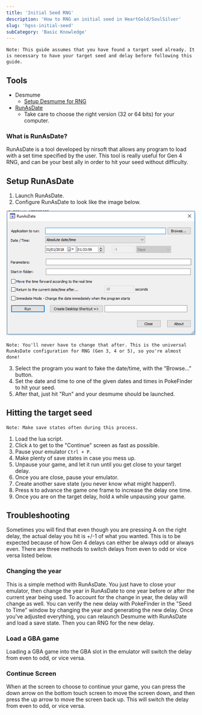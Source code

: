 ```yaml
---
title: 'Initial Seed RNG'
description: 'How to RNG an initial seed in HeartGold/SoulSilver'
slug: 'hgss-initial-seed'
subCategory: 'Basic Knowledge'
---
```


```
Note: This guide assumes that you have found a target seed already. It is necessary to have your target seed and delay before following this guide.
```

## Tools

- Desmume
  - [Setup Desmume for RNG](https://www.pokemonrng.com/desmume-setup)
- [RunAsDate](https://www.nirsoft.net/utils/run_as_date.html)
  - Take care to choose the right version (32 or 64 bits) for your computer.

### What is RunAsDate?

RunAsDate is a tool developed by nirsoft that allows any program to load with a set time specified by the user. This tool is really useful for Gen 4 RNG, and can be your best ally in order to hit your seed without difficulty.

## Setup RunAsDate

1. Launch RunAsDate.
2. Configure RunAsDate to look like the image below.

![Setup](../../images/HeartGold-SoulSilver/Initial-Seed/Setup.png)

```
Note: You'll never have to change that after. This is the universal RunAsDate configuration for RNG (Gen 3, 4 or 5), so you're almost done!
```

3. Select the program you want to fake the date/time, with the "Browse..." button.
4. Set the date and time to one of the given dates and times in PokeFinder to hit your seed.
5. After that, just hit "Run" and your desmume should be launched.

## Hitting the target seed

```
Note: Make save states often during this process.
```

1. Load the lua script.
2. Click `A` to get to the "Continue" screen as fast as possible.
3. Pause your emulator `Ctrl + P`.
4. Make plenty of save states in case you mess up.
5. Unpause your game, and let it run until you get close to your target delay.
6. Once you are close, pause your emulator.
7. Create another save state (you never know what might happen!).
8. Press `N` to advance the game one frame to increase the delay one time.
9. Once you are on the target delay, hold `A` while unpausing your game.

## Troubleshooting

Sometimes you will find that even though you are pressing A on the right delay, the actual delay you hit is +/-1 of what you wanted. This is to be expected because of how Gen 4 delays can either be always odd or always even. There are three methods to switch delays from even to odd or vice versa listed below.

### Changing the year

This is a simple method with RunAsDate. You just have to close your emulator, then change the year in RunAsDate to one year before or after the current year being used. To account for the change in year, the delay will change as well. You can verify the new delay with PokeFinder in the "Seed to Time" window by changing the year and generating the new delay. Once you've adjusted everything, you can relaunch Desmume with RunAsDate and load a save state. Then you can RNG for the new delay.

### Load a GBA game

Loading a GBA game into the GBA slot in the emulator will switch the delay from even to odd, or vice versa.

### Continue Screen

When at the screen to choose to continue your game, you can press the down arrow on the bottom touch screen to move the screen down, and then press the up arrow to move the screen back up. This will switch the delay from even to odd, or vice versa.

